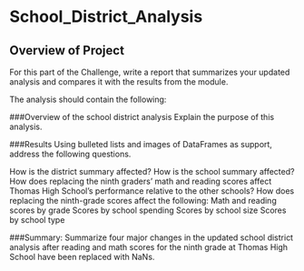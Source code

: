 # School_District_Analysis

## Overview of Project
For this part of the Challenge, write a report that summarizes your updated analysis and compares it with the results from the module.

The analysis should contain the following:

###Overview of the school district analysis
Explain the purpose of this analysis.

###Results
Using bulleted lists and images of DataFrames as support, address the following questions.

How is the district summary affected?
How is the school summary affected?
How does replacing the ninth graders’ math and reading scores affect Thomas High School’s performance relative to the other schools?
How does replacing the ninth-grade scores affect the following:
Math and reading scores by grade
Scores by school spending
Scores by school size
Scores by school type

###Summary: Summarize four major changes in the updated school district analysis after reading and math scores for the ninth grade at Thomas High School have been replaced with NaNs.
